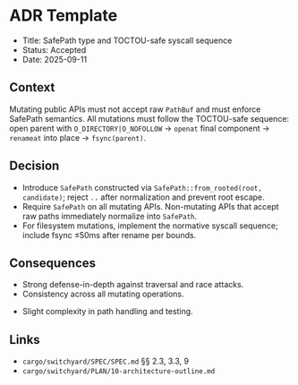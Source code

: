 # ADR Template

- Title: SafePath type and TOCTOU-safe syscall sequence
- Status: Accepted
- Date: 2025-09-11

## Context

Mutating public APIs must not accept raw `PathBuf` and must enforce SafePath semantics. All mutations must follow the TOCTOU-safe sequence: open parent with `O_DIRECTORY|O_NOFOLLOW` → `openat` final component → `renameat` into place → `fsync(parent)`.

## Decision

- Introduce `SafePath` constructed via `SafePath::from_rooted(root, candidate)`; reject `..` after normalization and prevent root escape.
- Require `SafePath` on all mutating APIs. Non-mutating APIs that accept raw paths immediately normalize into `SafePath`.
- For filesystem mutations, implement the normative syscall sequence; include fsync ≤50ms after rename per bounds.

## Consequences

+ Strong defense-in-depth against traversal and race attacks.
+ Consistency across all mutating operations.
- Slight complexity in path handling and testing.

## Links

- `cargo/switchyard/SPEC/SPEC.md` §§ 2.3, 3.3, 9
- `cargo/switchyard/PLAN/10-architecture-outline.md`
